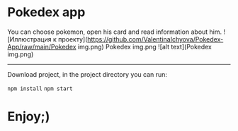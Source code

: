 Pokedex app
=====================
You can choose pokemon, open his card and read information about him.
![Иллюстрация к проекту](https://github.com/ValentinaIchyova/Pokedex-App/raw/main/Pokedex img.png)
Pokedex img.png
![alt text](Pokedex img.png)
***
Download project, in the project directory you can run:

`npm install`
`npm start`

Enjoy;)
=====================
